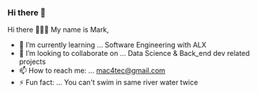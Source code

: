 ### Hi there 👋

<!--
**markn30/markn30** is a ✨ _special_ ✨ repository because its `README.md` (this file) appears on your GitHub profile.

Here are some ideas to get you started:
-->
Hi there 🎉👋👋
My name is Mark, 
- 🌱 I’m currently learning ... Software Engineering with ALX
- 👯 I’m looking to collaborate on ... Data Science & Back_end dev related projects
- 📫 How to reach me: ... mac4tec@gmail.com
- ⚡ Fun fact: ... You can't swim in same river water twice

